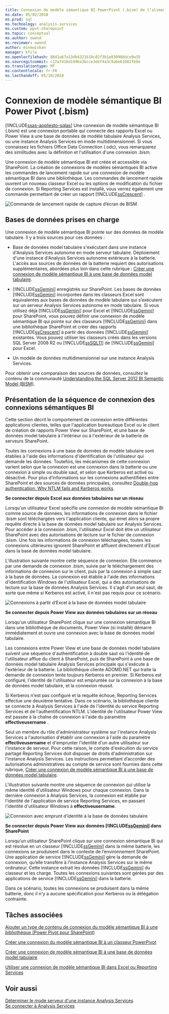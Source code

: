 ```yaml
---
title: Connexion de modèle sémantique BI PowerPivot (.bism) de l’alimentation | Documents Microsoft
ms.date: 05/02/2018
ms.prod: sql
ms.technology: analysis-services
ms.custom: ppvt-sharepoint
ms.topic: conceptual
ms.author: owend
ms.reviewer: owend
author: minewiskan
manager: kfile
ms.openlocfilehash: 8841a67a13db4321618c82f3b1e830988dce9a35
ms.sourcegitcommit: c12a7416d1996a3bcce3ebf4a3c9abe61b02fb9e
ms.translationtype: MT
ms.contentlocale: fr-FR
ms.lasthandoff: 05/10/2018
---
```

# <a name="power-pivot-bi-semantic-model-connection-bism"></a>Connexion de modèle sémantique BI Power Pivot (.bism)
[!INCLUDE[ssas-appliesto-sqlas](../../includes/ssas-appliesto-sqlas.md)]
  Une connexion de modèle sémantique BI (.bism) est une connexion portable qui connecte des rapports Excel ou Power View à une base de données de modèle tabulaire Analysis Services, ou une instance Analysis Services en mode multidimensionnel. Si vous connaissez les fichiers Office Data Connection (.odc), vous remarquerez des similitudes avec la définition et l'utilisation d'une connexion .bism.  
  
 Une connexion de modèle sémantique BI est créée et accessible via SharePoint. La création de connexions de modèles sémantiques BI active les commandes de lancement rapide sur une connexion de modèle sémantique BI dans une bibliothèque. Les commandes de lancement rapide ouvrent un nouveau classeur Excel ou les options de modification du fichier de connexion. Si Reporting Services est installé, vous verrez également une commande permettant de créer un rapport [!INCLUDE[ssCrescent](../../includes/sscrescent-md.md)] .  
  
 ![Commande de lancement rapide de capture d’écran de BISM](../../analysis-services/power-pivot-sharepoint/media/ssas-bism-quicklaunch.gif "commande de lancement rapide de capture d’écran de BISM")  
  
##  <a name="bkmk_prereq"></a> Bases de données prises en charge  
 Une connexion de modèle sémantique BI pointe sur des données de modèle tabulaire. Il y a trois sources pour ces données :  
  
-   Base de données model tabulaire s'exécutant dans une instance d'Analysis Services autonome en mode serveur tabulaire. Déploiement d'une instance d'Analysis Services autonome extérieure à la batterie. L'accès aux sources de données de la batterie requiert des autorisations supplémentaires, abordées plus loin dans cette rubrique : [Créer une connexion de modèle sémantique BI à une base de données model tabulaire](../../analysis-services/power-pivot-sharepoint/create-a-bi-semantic-model-connection-to-a-tabular-model-database.md).  
  
-   [!INCLUDE[ssGemini](../../includes/ssgemini-md.md)] enregistrés sur SharePoint. Les bases de données [!INCLUDE[ssGemini](../../includes/ssgemini-md.md)] incorporées dans les classeurs Excel sont équivalentes aux bases de données de modèle tabulaire qui s’exécutent sur un serveur Analysis Services autonome en mode tabulaire. Si vous utilisez déjà [!INCLUDE[ssGemini](../../includes/ssgemini-md.md)] pour Excel et [!INCLUDE[ssGemini](../../includes/ssgemini-md.md)] pour SharePoint, vous pouvez définir une connexion de modèle sémantique BI qui pointe sur des classeurs [!INCLUDE[ssGemini](../../includes/ssgemini-md.md)] dans une bibliothèque SharePoint et créer des rapports [!INCLUDE[ssCrescent](../../includes/sscrescent-md.md)] à partir des données [!INCLUDE[ssGemini](../../includes/ssgemini-md.md)] existantes.  Vous pouvez utiliser les classeurs créés dans les versions SQL Server 2008 R2 ou [!INCLUDE[ssSQL11](../../includes/sssql11-md.md)] de [!INCLUDE[ssGemini](../../includes/ssgemini-md.md)] pour Excel.  
  
-   Un modèle de données multidimensionnel sur une instance Analysis Services.  
  
 Pour obtenir une comparaison des sources de données, consultez le contenu de la communauté [Understanding the SQL Server 2012 BI Semantic Model (BISM)](http://www.mssqltips.com/sqlservertip/2818/understanding-the-sql-server-2012-bi-semantic-model-bism/).  
  
## <a name="understanding-the-connection-sequence-for-bi-semantic-connections"></a>Présentation de la séquence de connexion des connexions sémantiques BI  
 Cette section décrit le comportement de connexion entre différentes applications clientes, telles que l'application bureautique Excel ou le client de création de rapports Power View sur SharePoint, et une base de données model tabulaire à l'intérieur ou à l'extérieur de la batterie de serveurs SharePoint.  
  
 Toutes les connexions à une base de données de modèle tabulaire sont établies à l'aide des informations d'identification de l'utilisateur qui demande les données. Toutefois, les mécanismes de cette connexion varient selon que la connexion est une connexion dans la batterie ou une connexion à simple ou double saut, et selon que Kerberos est activé ou désactivé. Pour plus d’informations sur les connexions authentifiées entre SharePoint et des sources de données principales, consultez [Double-hop authentication: Why NTLM fails and Kerberos works](http://go.microsoft.com/fwlink/?LinkId=237137).  
  
 **Se connecter depuis Excel aux données tabulaires sur un réseau**  
  
 Lorsqu'un utilisateur Excel spécifie une connexion de modèle sémantique BI comme source de données, les informations de connexion dans le fichier .bism sont téléchargées vers l'application cliente, qui émet alors sa propre requête directe à la base de données model tabulaire sur Analysis Services. Pour accéder à la connexion .bism, l'utilisateur Excel doit être un utilisateur SharePoint avec des autorisations de lecture sur le fichier de connexion .bism. Une fois les informations de connexion téléchargées, toutes les connexions ultérieures ignorent SharePoint et affluent directement d'Excel dans la base de données model tabulaire.  
  
 L'illustration suivante montre cette séquence de connexion. Elle commence par une demande de connexion .bism, suivie par le téléchargement des informations de connexion sur le client, puis par la connexion à simple saut à la base de données. La connexion est établie à l'aide des informations d'identification Windows de l'utilisateur Excel, qui a des autorisations de lecture sur la base de données Analysis Services. Il s'agit d'un seul saut, de sorte que même si Kerberos est activé, il n'est pas requis pour ce scénario.  
  
 ![Connexions à partir d’Excel à la base de données model tabulaire](../../analysis-services/power-pivot-sharepoint/media/ssas-powerpivotbismconnection-1.gif "connexions à partir d’Excel à la base de données model tabulaire")  
  
 **Se connecter depuis Power View aux données tabulaires sur un réseau**  
  
 Lorsqu'un utilisateur SharePoint clique sur une connexion sémantique BI dans une bibliothèque de documents, Power View (si installé) démarre immédiatement et ouvre une connexion avec la base de données model tabulaire.  
  
 Les connexions entre Power View et une base de données model tabulaire suivent une séquence d'authentification à double saut où l'identité de l'utilisateur afflue du client à SharePoint, puis de SharePoint à une base de données model tabulaire Analysis Services principale qui s'exécute à l'extérieur de la batterie. La bibliothèque cliente ADOMD.NET qui traite la demande de connexion tente toujours Kerberos en premier. Si Kerberos est configuré, l'identité de l'utilisateur est empruntée sur la connexion à la base de données model tabulaire, et la connexion réussit.  
  
 Si Kerberos n'est pas configuré et la requête échoue, Reporting Services effectue une deuxième tentative. Dans ce scénario, la bibliothèque cliente se connecte à Analysis Services à l'aide de l'identité du service Reporting Services et de l'authentification NTLM. L'identité de l'utilisateur Power View est passée à la chaîne de connexion à l'aide du paramètre **effectiveusername** .  
  
 Seul un membre du rôle d'administrateur système sur l'instance Analysis Services a l'autorisation d'établir une connexion à l'aide du paramètre **effectiveusername** et d'emprunter l'identité d'un autre utilisateur sur l'instance de serveur. Pour cette raison, le compte d'exécution du service partagé Reporting Services doit disposer de droits d'administration sur l'instance Analysis Services.  Les instructions permettant d’accorder des autorisations administratives au compte de service sont fournies dans cette rubrique, [Créer une connexion de modèle sémantique BI à une base de données model tabulaire](../../analysis-services/power-pivot-sharepoint/create-a-bi-semantic-model-connection-to-a-tabular-model-database.md).  
  
 L'illustration suivante montre une séquence de connexion qui utilise la même identité d'utilisateur Windows pour chaque connexion. Dans la dernière connexion à Analysis Services, la connexion est établie par l'identité de l'application de service Reporting Services, en passant l'identité d'utilisateur Windows à **effectiveusername**.  
  
 ![Connexion avec emprunt d’identité à la base de données tabulaire](../../analysis-services/power-pivot-sharepoint/media/ssas-powerpivotbismconnection-2.gif "connexion avec emprunt d’identité à la base de données tabulaire")  
  
 **Se connecter depuis Power View aux données [!INCLUDE[ssGemini](../../includes/ssgemini-md.md)] dans SharePoint**  
  
 Lorsqu’un utilisateur SharePoint clique sur une connexion sémantique BI qui est résolue en un classeur [!INCLUDE[ssGemini](../../includes/ssgemini-md.md)] dans la même batterie, les connexions se produisent dans le contexte de l’environnement SharePoint. Une application de service [!INCLUDE[ssGemini](../../includes/ssgemini-md.md)] gère la demande de connexion, qu’elle transfère à l’instance Analysis Services sur le même ordinateur. Cette instance extrait les données [!INCLUDE[ssGemini](../../includes/ssgemini-md.md)] du classeur et les charge. Toutes les connexions suivantes sont gérées par des applications de service [!INCLUDE[ssGemini](../../includes/ssgemini-md.md)] dans la batterie.  
  
 Dans ce scénario, toutes les connexions se produisent dans la même batterie, donc il n'y a aucune spécification pour Kerberos ou la délégation contrainte.  
  
##  <a name="bkmk_rel"></a> Tâches associées  
 [Ajouter un type de contenu de connexion du modèle sémantique BI à une bibliothèque &#40;Power Pivot pour SharePoint&#41;](../../analysis-services/power-pivot-sharepoint/add-bi-semantic-model-connection-content-type-to-library.md)  
  
 [Créer une connexion du modèle sémantique BI à un classeur PowerPivot](../../analysis-services/power-pivot-sharepoint/create-a-bi-semantic-model-connection-to-a-power-pivot-workbook.md)  
  
 [Créer une connexion de modèle sémantique BI à une base de données model tabulaire](../../analysis-services/power-pivot-sharepoint/create-a-bi-semantic-model-connection-to-a-tabular-model-database.md)  
  
 [Utiliser une connexion de modèle sémantique BI dans Excel ou Reporting Services](../../analysis-services/power-pivot-sharepoint/use-a-bi-semantic-model-connection-in-excel-or-reporting-services.md)  
  
## <a name="see-also"></a>Voir aussi  
 [Déterminer le mode serveur d'une instance Analysis Services](../../analysis-services/instances/determine-the-server-mode-of-an-analysis-services-instance.md)   
 [Se connecter à Analysis Services](../../analysis-services/instances/connect-to-analysis-services.md)  
  
  
